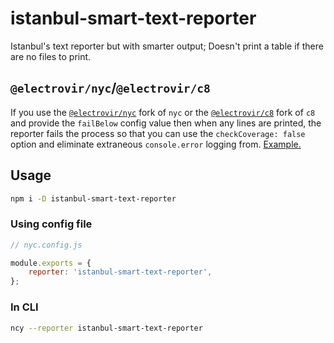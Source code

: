 # istanbul-smart-text-reporter

Istanbul's text reporter but with smarter output; Doesn't print a table if there are no files to print.

## `@electrovir/nyc`/`@electrovir/c8`

If you use the [`@electrovir/nyc`](https://www.npmjs.com/package/@electrovir/nyc) fork of `nyc` or the [`@electrovir/c8`](https://www.npmjs.com/package/@electrovir/c8) fork of `c8` and provide the `failBelow` config value then when any lines are printed, the reporter fails the process so that you can use the `checkCoverage: false` option and eliminate extraneous `console.error` logging from. [Example.](https://github.com/electrovir/istanbul-smart-text-reporter/blob/0d586d4e21c23ec2b0f2e2c09c6625fc960fc57e/test-files/partial-coverage/configs/nyc.config.js)

## Usage

```bash
npm i -D istanbul-smart-text-reporter
```

### Using config file

```javascript
// nyc.config.js

module.exports = {
    reporter: 'istanbul-smart-text-reporter',
};
```

### In CLI

```bash
ncy --reporter istanbul-smart-text-reporter
```
